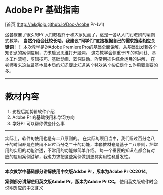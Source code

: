 # Adobe Pr 基础指南
[首页](http://mkdjojo.github.io/Doc-Adobe Pr-Lv1)

这套被催了很久的Pr 入门教程终于和大家见面了，这是一套从入门到进阶的案例式教学。
**当然介绍会比较长哈，我建议“同学们”直接根据自己的需求搜索相应关键词！！**
本次教学是对Adobe Premiere Pro的基础全面讲解，从基础出发到各个知识点的案例应用，力求启发思维打开脑洞。
这次教学会侧重于PR的时间线、基本工作流程、剪辑技巧、基础动画、软件联动、Pr常用插件综合运用的讲解，
在老师看来这些最基本最本质的知识要比知道某个特效某个按钮是什么作用要重要的多。

*** 
# 教材内容

1. 影视后期剪辑软件介绍
2. Adobe Pr 的基础使用和学习方向
3. 学好Pr 可以帮你做些什么事

*** 
实际上，软件的使用也是有二八原则的。
在实际的项目当中，我们超过百分之八十的时间都是在使用不超过百分之二十的功能，本套教材也是基于二八原则，把常用的实用的功能讲透，不常用的功能做简单介绍。
每一个重要的知识点都会有对应的应用案例讲解，我也力求把这些案例做到更具实用性和启发性。

*** 
**本次教学中基础部分讲解使用中文版Adobe Pr，版本为Adobe Pr CC2014**。

**案例部分讲解使用英文版Adobe Pr，版本为Adobe Pr CC。**
使用英文版软件时会说明对应的中文含义

